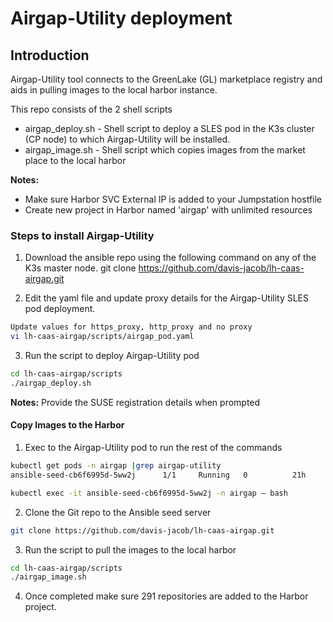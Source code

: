 # Airgap-Utility deployment

##  Introduction

Airgap-Utility tool connects to the GreenLake (GL) marketplace registry and aids in pulling images to the local harbor instance.

This repo consists of the 2 shell scripts

- airgap_deploy.sh - Shell script to deploy a SLES pod in the K3s cluster (CP node) to which Airgap-Utility will be installed.
- airgap_image.sh  - Shell script which copies images from the market place to the local harbor


**Notes:** 
- Make sure Harbor SVC External IP is added to your Jumpstation hostfile
- Create new project in Harbor named 'airgap' with unlimited resources

### Steps to install Airgap-Utility

1.	Download the ansible repo using the following command on any of the K3s master node. git clone https://github.com/davis-jacob/lh-caas-airgap.git

2.	Edit the yaml file and update proxy details for the Airgap-Utility SLES pod deployment.
```bash
Update values for https_proxy, http_proxy and no proxy
vi lh-caas-airgap/scripts/airgap_pod.yaml
```
3.	Run the script to deploy Airgap-Utility pod 
```bash
cd lh-caas-airgap/scripts
./airgap_deploy.sh
```
**Notes:** 
Provide the SUSE registration details when prompted

#### Copy Images to the Harbor 
1.	Exec to the Airgap-Utility  pod to run the rest of the commands
```bash
kubectl get pods -n airgap |grep airgap-utility
ansible-seed-cb6f6995d-5ww2j      1/1     Running   0          21h

kubectl exec -it ansible-seed-cb6f6995d-5ww2j -n airgap – bash
```
2.	Clone the Git repo to the Ansible seed server
```bash
git clone https://github.com/davis-jacob/lh-caas-airgap.git
```
3.	Run the script to pull the images to the local harbor
```bash
cd lh-caas-airgap/scripts
./airgap_image.sh
```
4.	Once completed make sure 291 repositories are added to the Harbor project.
